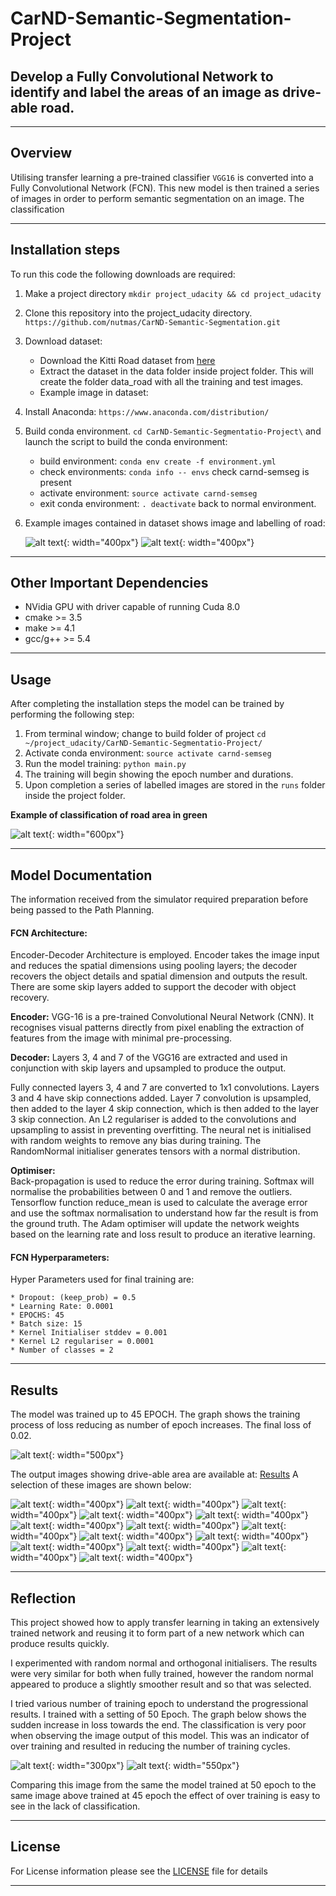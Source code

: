 # CarND-Semantic-Segmentation-Project
## Develop a Fully Convolutional Network to identify and label the areas of an image as drive-able road.

---

[//]: # (Image References)

[image1]: ./support/um_000015.png "Road Image"
[image2]: ./support/um_lane_000015.png "Label for Road Image" 
[image3]: ./support/label_um_000015.png "Road Labeled Image"
[image4]: ./results/random_model_EP-45_LR-0.0001_KP-0.5_BS-15.ckpt_LossCurve.png "Training Loss Curve"
[image5]: ./support/um_000003.png "Road Segment Example"
[image6]: ./support/um_000008.png "Road Segment Example"
[image7]: ./support/um_000014.png "Road Segment Example"
[image8]: ./support/umm_000024.png "Road Segment Example"
[image9]: ./support/umm_000032.png "Road Segment Example"
[image10]: ./support/umm_000040.png "Road Segment Example"
[image11]: ./support/umm_000047.png "Road Segment Example"
[image12]: ./support/umm_000050.png "Road Segment Example"
[image13]: ./support/umm_000066.png "Road Segment Example"
[image14]: ./support/umm_000077.png "Road Segment Example"
[image15]: ./support/uu_000001.png "Road Segment Example"
[image16]: ./support/uu_000005.png "Road Segment Example"
[image17]: ./support/uu_000007.png "Road Segment Example"
[image18]: ./support/uu_000019.png "Road Segment Example"
[image19]: ./results/random_model_EP-50_LR-0.0001_KP-0.5_BS-15.ckpt_LossCurve.png "Training Loss Curve"
[image20]: ./support/50Epoch_uu_000007.png "Over Trained Classify"



## Overview
Utilising transfer learning a pre-trained classifier `VGG16` is converted into a Fully Convolutional Network (FCN). This new model is then trained a series of images in order to perform semantic segmentation on an image. The classification 

---

## Installation steps

To run this code the following downloads are required:

1. Make a project directory `mkdir project_udacity && cd project_udacity`
2. Clone this repository into the project_udacity directory. `https://github.com/nutmas/CarND-Semantic-Segmentation.git`
3. Download dataset: 
      * Download the Kitti Road dataset from [here](https://s3-us-west-1.amazonaws.com/udacity-selfdrivingcar/advanced_deep_learning/data_road.zip)
      * Extract the dataset in the data folder inside project folder. This will create the folder data_road with all the training and test images.
      * Example image in dataset:
4. Install Anaconda: `https://www.anaconda.com/distribution/`
5. Build conda environment. `cd CarND-Semantic-Segmentatio-Project\` and launch the script to build the conda environment:
      *  build environment: `conda env create -f environment.yml`
      *  check environments: `conda info -- envs` check carnd-semseg is present
      *  activate environment: `source activate carnd-semseg`
      *  exit conda environment: `. deactivate` back to normal environment.
6. Example images contained in dataset shows image and labelling of road:

      ![alt text][image1]{: width="400px"} ![alt text][image2]{: width="400px"}

---

## Other Important Dependencies

* NVidia GPU with driver capable of running Cuda 8.0
* cmake >= 3.5
* make >= 4.1 
* gcc/g++ >= 5.4

---


## Usage

After completing the installation steps the model can be trained by performing the following step:

1. From terminal window; change to build folder of project `cd ~/project_udacity/CarND-Semantic-Segmentatio-Project/`
2. Activate conda environment: `source activate carnd-semseg`
3. Run the model training: `python main.py`
4. The training will begin showing the epoch number and durations.
5. Upon completion a series of labelled images are stored in the `runs` folder inside the project folder.

**Example of classification of road area in green**

![alt text][image3]{: width="600px"}

---

## Model Documentation

The information received from the simulator required preparation before being passed to the Path Planning.

#### FCN Architecture:

Encoder-Decoder Architecture is employed. Encoder takes the image input and reduces the spatial dimensions using pooling layers; the decoder recovers the object details and spatial dimension and outputs the result. There are some skip layers added to support the decoder with object recovery.

**Encoder:**
VGG-16 is a pre-trained Convolutional Neural Network (CNN). It recognises visual patterns directly from pixel enabling the extraction of features from the image with minimal pre-processing.

**Decoder:**
Layers 3, 4 and 7 of the VGG16 are extracted and used in conjunction with skip layers and upsampled to produce the output.

Fully connected layers 3, 4 and 7 are converted to 1x1 convolutions. 
Layers 3 and 4 have skip connections added.
Layer 7 convolution is upsampled, then added to the layer 4 skip connection, which is then added to the layer 3 skip connection.
An L2 regulariser is added to the convolutions and upsampling to assist in preventing overfitting. The neural net is initialised with random weights 
to remove any bias during training. The RandomNormal initialiser generates tensors with a normal distribution.

**Optimiser:**  
Back-propagation is used to reduce the error during training. Softmax will normalise the probabilities between 0 and 1 and remove the outliers.
Tensorflow function reduce_mean is used to calculate the average error and use the softmax normalisation to understand how far the result is from the ground truth.
The Adam optimiser will update the network weights based on the learning rate and loss result to produce an iterative learning.


#### FCN Hyperparameters:

Hyper Parameters used for final training are:

    * Dropout: (keep_prob) = 0.5
    * Learning Rate: 0.0001
    * EPOCHS: 45
    * Batch size: 15
    * Kernel Initialiser stddev = 0.001
    * Kernel L2 regulariser = 0.0001
    * Number of classes = 2


---

## Results

The model was trained up to 45 EPOCH. The graph shows the training process of loss reducing as number of epoch increases. The final loss of 0.02.

![alt text][image4]{: width="500px"}

The output images showing drive-able area are available at: [Results](./results/random_model_EP-45_LR-0.0001_KP-0.5_BS-15/1554794461.4794238/)
A selection of these images are shown below:


![alt text][image5]{: width="400px"} ![alt text][image6]{: width="400px"} 
![alt text][image7]{: width="400px"} ![alt text][image8]{: width="400px"} 
![alt text][image9]{: width="400px"} ![alt text][image10]{: width="400px"} 
![alt text][image11]{: width="400px"} ![alt text][image12]{: width="400px"} 
![alt text][image13]{: width="400px"} ![alt text][image14]{: width="400px"} 
![alt text][image15]{: width="400px"} ![alt text][image16]{: width="400px"} 
![alt text][image17]{: width="400px"} ![alt text][image18]{: width="400px"} 

---

## Reflection

This project showed how to apply transfer learning in taking an extensively trained network and reusing it to form part of a new network which can produce results quickly.

I experimented with random normal and orthogonal initialisers. The results were very similar for both when fully trained, however the random normal appeared to produce a slightly smoother result and so that was selected.

I tried various number of training epoch to understand the progressional results. I trained with a setting of 50 Epoch. The graph below shows the sudden increase in loss towards the end. The classification is very poor when observing the image output of this model. This was an indicator of over training and resulted in reducing the number of training cycles.

![alt text][image19]{: width="300px"} ![alt text][image20]{: width="550px"} 

Comparing this image from the same the model trained at 50 epoch to the same image above trained at 45 epoch the effect of over training is easy to see in the lack of classification.



---

## License

For License information please see the [LICENSE](./LICENSE) file for details

---

